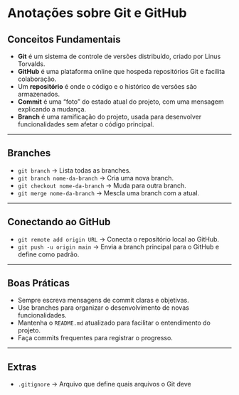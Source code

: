#  Anotações sobre Git e GitHub

##  Conceitos Fundamentais

- **Git** é um sistema de controle de versões distribuído, criado por Linus Torvalds.
- **GitHub** é uma plataforma online que hospeda repositórios Git e facilita colaboração.
- Um **repositório** é onde o código e o histórico de versões são armazenados.
- **Commit** é uma “foto” do estado atual do projeto, com uma mensagem explicando a mudança.
- **Branch** é uma ramificação do projeto, usada para desenvolver funcionalidades sem afetar o código principal.

---

##  Branches

- `git branch` → Lista todas as branches.
- `git branch nome-da-branch` → Cria uma nova branch.
- `git checkout nome-da-branch` → Muda para outra branch.
- `git merge nome-da-branch` → Mescla uma branch com a atual.

---

##  Conectando ao GitHub

- `git remote add origin URL` → Conecta o repositório local ao GitHub.
- `git push -u origin main` → Envia a branch principal para o GitHub e define como padrão.

---

##  Boas Práticas

- Sempre escreva mensagens de commit claras e objetivas.
- Use branches para organizar o desenvolvimento de novas funcionalidades.
- Mantenha o `README.md` atualizado para facilitar o entendimento do projeto.
- Faça commits frequentes para registrar o progresso.

---

##  Extras

- `.gitignore` → Arquivo que define quais arquivos o Git deve